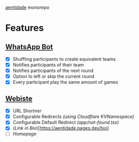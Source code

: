 [aentidade](https://instagram.com/aentidade.ufabc/) monorepo

# Features

## [WhatsApp Bot](https://github.com/caiostoduto/aentidade/tree/main/@app/whatsapp)

- [x] Shuffling participants to create equivalent teams
- [x] Notifies participants of their team
- [x] Notifies participants of the next round
- [x] Option to left or skip the current round
- [x] Every participant play the same amount of games

## [Webiste](https://github.com/caiostoduto/aentidade/tree/main/@app/web)

- [x] URL Shortner
- [x] Configurable Redirects *(using Cloudflare KVNamespace)*
- [x] Configurable Default Redirect *(app/not-found.tsx)*
- [x] (*Link in Bio*)[https://aentidade.pages.dev/bio]
- [ ] *Homepage*
